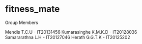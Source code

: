 # fitness_mate

Group Members

Mendis T.C.U - IT20131456
Kumarasinghe K.M.K.D - IT20128036
Samararathna L.H - IT20127046
Herath G.G.T.K - IT20125202
